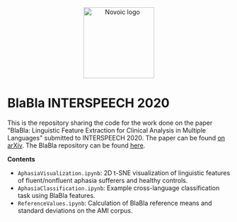 <div align="center">
    <a href="https://novoic.com" target="_blank"><img src="https://assets.novoic.com/logo_320px.png" alt="Novoic logo" width="160"/></a>
</div>

# BlaBla INTERSPEECH 2020

This is the repository sharing the code for the work done on the paper "BlaBla: Linguistic Feature Extraction for Clinical Analysis in Multiple Languages" submitted to INTERSPEECH 2020. The paper can be found [on arXiv](https://arxiv.org/abs/2005.10219). The BlaBla repository can be found [here](https://github.com/novoic/blabla).

**Contents**
- `AphasiaVisualization.ipynb`: 2D t-SNE visualization of linguistic features of fluent/nonfluent aphasia sufferers and healthy controls.
- `AphasiaClassification.ipynb`: Example cross-language classification task using BlaBla features.
- `ReferenceValues.ipynb`: Calculation of BlaBla reference means and standard deviations on the AMI corpus.
